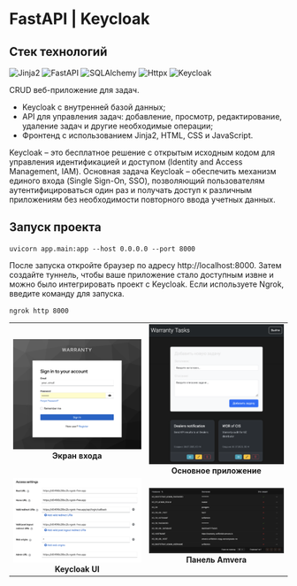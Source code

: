 # FastAPI | Keycloak

## Стек технологий

![Jinja2](https://img.shields.io/badge/aiogram-0099FF)
![FastAPI](https://img.shields.io/badge/FastAPI-009639?style=flat)
![SQLAlchemy](https://img.shields.io/badge/SQLAlchemy-CC3300)
![Httpx](https://img.shields.io/badge/Httpx-%23FAEBD7)
![Keycloak](https://img.shields.io/badge/Keycloak-%236495ED)

CRUD веб-приложение для задач.

- Keycloak с внутренней базой данных;
- API для управления задач: добавление, просмотр, редактирование, удаление задач и другие необходимые операции;
-  Фронтенд с использованием Jinja2, HTML, CSS и JavaScript.

Keycloak – это бесплатное решение с открытым исходным кодом для управления идентификацией и доступом (Identity and Access Management, IAM). Основная задача Keycloak – обеспечить механизм единого входа (Single Sign-On, SSO), позволяющий пользователям аутентифицироваться один раз и получать доступ к различным приложениям без необходимости повторного ввода учетных данных.

## Запуск проекта

```
uvicorn app.main:app --host 0.0.0.0 --port 8000
```

После запуска откройте браузер по адресу http://localhost:8000. Затем создайте туннель, чтобы ваше приложение стало доступным извне и можно было интегрировать проект с Keycloak. Если используете Ngrok, введите команду для запуска.

```
ngrok http 8000
```

<table>
  <tr>
    <td align="center"><img src="examples/sign_in.png" width="400"/><br><b>Экран входа</b></td>
    <td align="center"><img src="examples/app.png" width="400"/><br><b>Основное приложение</b></td>
  </tr>
  <tr>
    <td align="center"><img src="examples/keycloak.png" width="400"/><br><b>Keycloak UI</b></td>
    <td align="center"><img src="examples/amvera.png" width="400"/><br><b>Панель Amvera</b></td>
  </tr>
</table>